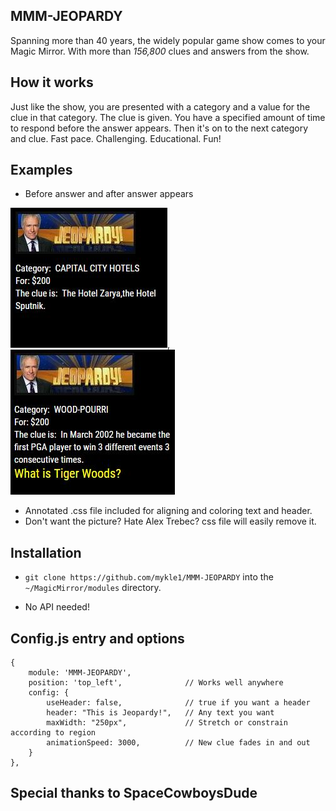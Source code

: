 ## MMM-JEOPARDY
Spanning more than 40 years, the widely popular game show comes to your Magic Mirror.
With more than *156,800* clues and answers from the show.

## How it works

Just like the show, you are presented with a category and a value for the clue in that category.
The clue is given. You have a specified amount of time to respond before the answer appears. 
Then it's on to the next category and clue. 
Fast pace. Challenging. Educational. Fun!

## Examples

* Before answer and after answer appears

![](pix/1.JPG), ![](pix/6.JPG)

* Annotated .css file included for aligning and coloring text and header.
* Don't want the picture? Hate Alex Trebec? css file will easily remove it.

## Installation

* `git clone https://github.com/mykle1/MMM-JEOPARDY` into the `~/MagicMirror/modules` directory.

* No API needed!


## Config.js entry and options

    {
        module: 'MMM-JEOPARDY',
        position: 'top_left',              // Works well anywhere
        config: { 
		    useHeader: false,              // true if you want a header
            header: "This is Jeopardy!",   // Any text you want
		    maxWidth: "250px",             // Stretch or constrain according to region
		    animationSpeed: 3000,          // New clue fades in and out
        }
    },
	

## Special thanks to SpaceCowboysDude

